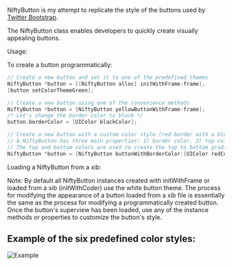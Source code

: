 NiftyButton is my attempt to replicate the style of the buttons used by [Twitter Bootstrap](http://twitter.github.com/bootstrap/components.html#buttonDropdowns).

The NiftyButton class enables developers to quickly create visually appealing buttons.     

Usage:

To create a button programmatically:

```objectivec
// Create a new button and set it to one of the predefined themes
NiftyButton *button = [[NiftyButton alloc] initWithFrame:frame];
[button setColorThemeGreen];

// Create a new button using one of the convenience methods
NiftyButton *button = [NiftyButton yellowButtonWithFrame:frame];
/* Let's change the border color to black */
button.borderColor = [UIColor blackColor];

// Create a new button with a custom color style (red border with a blue to green gradient).
// A NiftyButton has three main properties: 1) border color, 2) top color, 3) bottom color.
// The top and bottom colors are used to create the top to bottom gradient on the face of the button.
NiftyButton *button = [NiftyButton buttonWithBorderColor:[UIColor redColor] topColor:[UIColor blueColor] bottomColor:[UIColor greenColor] frame:aFrame];
```

Loading a NiftyButton from a xib:

Note: By default all NiftyButton instances created with initWithFrame or loaded from a xib (initWithCoder) use the white button theme.
The process for modifying the appearance of a button loaded from a xib file is essentially the same as the process for modifying a programmatically created button.  Once the button's superview has been loaded, use any of the instance methods or properties to customize the button's style.

## Example of the six predefined color styles:

![Example](http://i.imgur.com/Yv5rQ.png)

